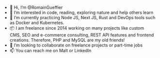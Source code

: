 - 👋 Hi, I’m @RomainGueffier
- 👀 I’m interested in code, reading, exploring nature and help others learn
- 🌱 I’m currently practicing Node JS, Next JS, Rust and DevOps tools such as Docker and Kubernetes.
- 📦 I am freelance since 2014 working on many projects like custom CMS, SEO and e-commerce consulting, REST API features and frontend creations. Therefore, PHP and MySQL are my old friends!
- 🤙 I’m looking to collaborate on freelance projects or part-time jobs
- 📫 You can reach me on Malt or LinkedIn
